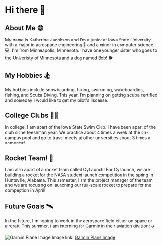 # Hi there 👋

## About Me 😄
My name is Katherine Jacobson and I'm a junior at Iowa State University with a major in aerospace engineering 🚀 and a minor in computer science 💻. I'm from Minneapolis, Minnesota. I have one younger sister who goes to the Univeristy of Minnesota and a dog named Bob! 🐕 

## My Hobbies 🏂
My hobbies include snowboarding, hiking, swimming, wakeboarding, fishing, and Scuba Diving. This year, I'm planning on getting scuba certified and someday I would like to get my pilot's liscense.

## College Clubs 🏊‍♀️
In college, I am apart of the Iowa State Swim Club. I have been apart of the club sicne feeshman year. We practice about 4 times a week at the on-campus pool and go to travel meets at other universities about 3 times a semester!

## Rocket Team! 🚀
I am also apart of a rocket team called CyLaunch! For CyLaunch, we are building a rocket for the NASA student launch competition in the spring in Huntsville, Alabama. This semester, I am the project manager of the team and we are focusing on launching our full-scale rocket to prepare for the compeption in April! 

## Future Goals 🛰️
In the future, I'm hoping to work in the aerospace field either on space or aircraft. This summer, I am interning for Garmin in their aviation division! ✈️

![Garmin Plane Image](https://s12857.pcdn.co/en-US/blog/wp-content/uploads/2020/10/Training-Blog-Header-scaled.jpg)
Image link: [Garmin Plane Image](https://s12857.pcdn.co/en-US/blog/wp-content/uploads/2020/10/Training-Blog-Header-scaled.jpg)

<!--
**kaththekath/kaththekath** is a ✨ _special_ ✨ repository because its `README.md` (this file) appears on your GitHub profile.

Here are some ideas to get you started:

- 🔭 I’m currently working on ...
- 🌱 I’m currently learning ...
- 👯 I’m looking to collaborate on ...
- 🤔 I’m looking for help with ...
- 💬 Ask me about ...
- 📫 How to reach me: ...
- 😄 Pronouns: ...
- ⚡ Fun fact: ...
-->
